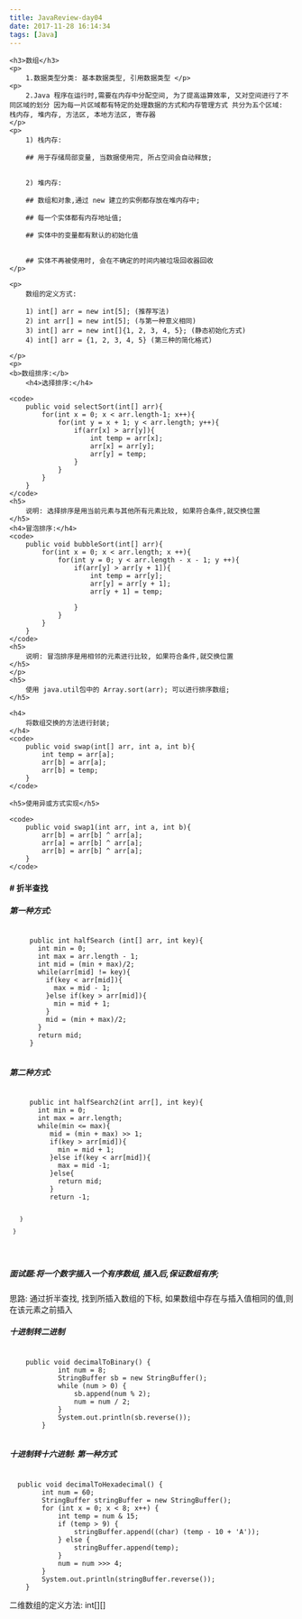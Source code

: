 ```yaml
---
title: JavaReview-day04
date: 2017-11-28 16:14:34
tags: [Java]
---
```


    <h3>数组</h3>
    <p>
        1.数据类型分类: 基本数据类型, 引用数据类型 </p>
    <p>
        2.Java 程序在运行时,需要在内存中分配空间, 为了提高运算效率, 又对空间进行了不同区域的划分 因为每一片区域都有特定的处理数据的方式和内存管理方式 共分为五个区域: 栈内存, 堆内存, 方法区, 本地方法区, 寄存器
    </p>
    <p>
        1) 栈内存:

        ## 用于存储局部变量, 当数据使用完, 所占空间会自动释放;


        2) 堆内存:

        ## 数组和对象,通过 new 建立的实例都存放在堆内存中;

        ## 每一个实体都有内存地址值;

        ## 实体中的变量都有默认的初始化值


        ## 实体不再被使用时, 会在不确定的时间内被垃圾回收器回收
    </p>

    <p>
        数组的定义方式:

        1) int[] arr = new int[5]; (推荐写法)
        2) int arr[] = new int[5]; (与第一种意义相同)
        3) int[] arr = new int[]{1, 2, 3, 4, 5}; (静态初始化方式)
        4) int[] arr = {1, 2, 3, 4, 5} (第三种的简化格式)

    </p>
    <p>
    <b>数组排序:</b>
        <h4>选择排序:</h4>

    <code>
        public void selectSort(int[] arr){
            for(int x = 0; x < arr.length-1; x++){
                for(int y = x + 1; y < arr.length; y++){
                    if(arr[x] > arr[y]){
                        int temp = arr[x];
                        arr[x] = arr[y];
                        arr[y] = temp;
                    }
                }
            }
        }
    </code>
    <h5>
        说明: 选择排序是用当前元素与其他所有元素比较, 如果符合条件,就交换位置
    </h5>
    <h4>冒泡排序:</h4>
    <code>
        public void bubbleSort(int[] arr){
            for(int x = 0; x < arr.length; x ++){
                for(int y = 0; y < arr.length - x - 1; y ++){
                    if(arr[y] > arr[y + 1]){
                        int temp = arr[y];
                        arr[y] = arr[y + 1];
                        arr[y + 1] = temp;

                    }
                }
            }
        }
    </code>
    <h5>
        说明: 冒泡排序是用相邻的元素进行比较, 如果符合条件,就交换位置
    </h5>
    </p>
    <h5>
        使用 java.util包中的 Array.sort(arr); 可以进行排序数组;
    </h5>

    <h4>
        将数组交换的方法进行封装;
    </h4>
    <code>
        public void swap(int[] arr, int a, int b){
            int temp = arr[a];
            arr[b] = arr[a];
            arr[b] = temp;
        }
    </code>

    <h5>使用异或方式实现</h5>

    <code>
        public void swap1(int arr, int a, int b){
            arr[b] = arr[b] ^ arr[a];
            arr[a] = arr[b] ^ arr[a];
            arr[b] = arr[b] ^ arr[a];
        }
    </code>
</div>

<div>
  <h4># 折半查找</h4>
 <p>
   <h5>第一种方式:</h5>
   <code>
     public int halfSearch (int[] arr, int key){
       int min = 0;
       int max = arr.length - 1;
       int mid = (min + max)/2;
       while(arr[mid] != key){
         if(key < arr[mid]){
           max = mid - 1;
         }else if(key > arr[mid]){
           min = mid + 1;
         }
         mid = (min + max)/2;
       }
       return mid;
     }
   </code>
   <h5>第二种方式:</h5>
   <code>
     public int halfSearch2(int arr[], int key){
       int min = 0;
       int max = arr.length;
       while(min <= max){
          mid = (min + max) >> 1;
          if(key > arr[mid]){
            min = mid + 1;
          }else if(key < arr[mid]){
            max = mid -1;
          }else{
            return mid;
          }
          return -1;

       }

     }
   </code>


 </p>
<h5>面试题:将一个数字插入一个有序数组, 插入后,保证数组有序;</h5>
<p>思路: 通过折半查找, 找到所插入数组的下标, 如果数组中存在与插入值相同的值,则在该元素之前插入</p>
</p>

<h5>十进制转二进制</h5>
<p>
  <code>
    public void decimalToBinary() {
            int num = 8;
            StringBuffer sb = new StringBuffer();
            while (num > 0) {
                sb.append(num % 2);
                num = num / 2;
            }
            System.out.println(sb.reverse());
        }
  </code>
</p>

<h5>十进制转十六进制: 第一种方式</h5>
<code>
  public void decimalToHexadecimal() {
        int num = 60;
        StringBuffer stringBuffer = new StringBuffer();
        for (int x = 0; x < 8; x++) {
            int temp = num & 15;
            if (temp > 9) {
                stringBuffer.append((char) (temp - 10 + 'A'));
            } else {
                stringBuffer.append(temp);
            }
            num = num >>> 4;
        }
        System.out.println(stringBuffer.reverse());
    }
</code>
<p>二维数组的定义方法:
  int[][]
</p>
</div>
</body>

</html>
